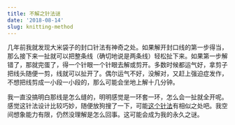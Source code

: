 ```yaml
---
title: 不解之针法谜
date: '2018-08-14'
slug: knitting-method
---
```


几年前我就发现大米袋子的封口针法有神奇之处。如果解开封口线的第一步得当，那么接下来一扯就可以把整条线（确切地说是两条线）轻松扯下来。如果第一步解错了，那就完蛋了，得一个针眼一个针眼去解或剪开。多数时候都运气好，拿剪子把线头随便一剪，线就可以扯开了。偶尔运气不好，没解对，又赶上强迫症发作，不想把线剪成一小段一小段的，那么可能会坐地上解十几分钟。

我一直没搞明白那线是怎么缝的，明明感觉是一环套一环，怎么会一扯就全开呢。感觉这针法设计比较巧妙，随便放狗搜了一下，可能[这个针法](https://www.bilibili.com/video/av26126670/)有相似之处吧。我空间想象能力有限，仍然没理解是怎么回事。这可能会成为我的永久之谜。
